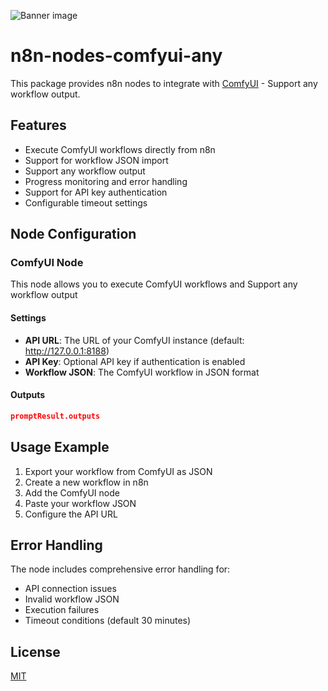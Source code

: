 ![Banner image](https://user-images.githubusercontent.com/10284570/173569848-c624317f-42b1-45a6-ab09-f0ea3c247648.png)

# n8n-nodes-comfyui-any

This package provides n8n nodes to integrate with [ComfyUI](https://github.com/comfyanonymous/ComfyUI) - Support any workflow output.

## Features

- Execute ComfyUI workflows directly from n8n
- Support for workflow JSON import
- Support any workflow output
- Progress monitoring and error handling
- Support for API key authentication
- Configurable timeout settings

## Node Configuration

### ComfyUI Node

This node allows you to execute ComfyUI workflows and Support any workflow output

#### Settings

- **API URL**: The URL of your ComfyUI instance (default: http://127.0.0.1:8188)
- **API Key**: Optional API key if authentication is enabled
- **Workflow JSON**: The ComfyUI workflow in JSON format

#### Outputs
```json
promptResult.outputs
```
## Usage Example

1. Export your workflow from ComfyUI as JSON
2. Create a new workflow in n8n
3. Add the ComfyUI node
4. Paste your workflow JSON
5. Configure the API URL

## Error Handling

The node includes comprehensive error handling for:
- API connection issues
- Invalid workflow JSON
- Execution failures
- Timeout conditions (default 30 minutes)


## License

[MIT](LICENSE.md)
 
